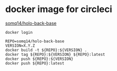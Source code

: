 # docker image for circleci

[somq14/holo-back-base](https://hub.docker.com/repository/docker/somq14/holo-back-base)

```
docker login
```

```
REPO=somq14/holo-back-base
VERSION=X.Y.Z
docker build -t ${REPO}:${VERSION} .
docker tag ${REPO}:${VERSION} ${REPO}:latest
docker push ${REPO}:${VERSION}
docker push ${REPO}:latest
```
